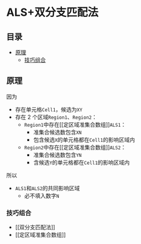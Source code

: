 # ALS+双分支匹配法

<!-- START doctoc generated TOC please keep comment here to allow auto update -->
<!-- DON'T EDIT THIS SECTION, INSTEAD RE-RUN doctoc TO UPDATE -->
## 目录

- [原理](#%E5%8E%9F%E7%90%86)
  - [技巧组合](#%E6%8A%80%E5%B7%A7%E7%BB%84%E5%90%88)

<!-- END doctoc generated TOC please keep comment here to allow auto update -->

## 原理

因为
- 存在单元格`Cell1`，候选为`XY`
- 存在 2 个区域`Region1`、`Region2`：
	- `Region1`中存在[[定区域准集合数组]]`ALS1`：
		- 准集合候选数包含`XN`
		- 包含候选`X`的单元格都在`Cell1`的影响区域内
	- `Region2`中存在[[定区域准集合数组]]`ALS2`：
		- 准集合候选数包含`YN`
		- 含候选`Y`的单元格都在`Cell1`的影响区域内

所以
- `ALS1`和`ALS2`的共同影响区域
	- 必不填入数字`N`

###  技巧组合

- [[双分支匹配法]]
- [[定区域准集合数组]]
